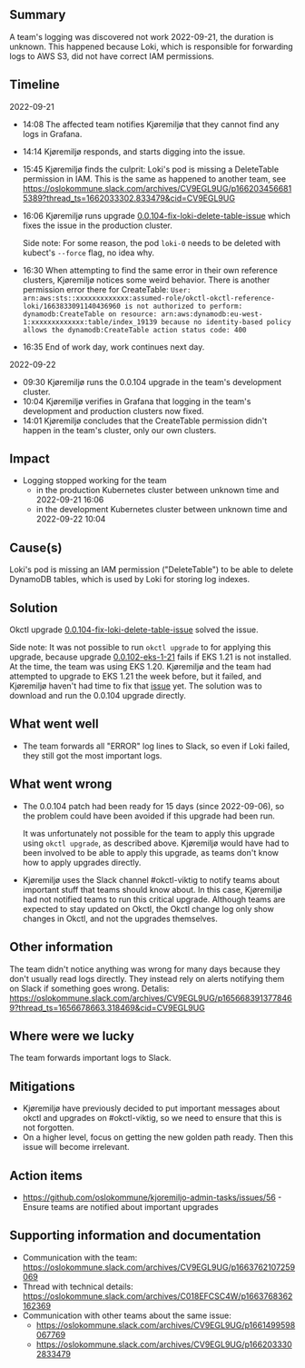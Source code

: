## Summary

A team's logging was discovered not work 2022-09-21, the duration is unknown. This happened because Loki,
which is responsible for forwarding logs to AWS S3, did not have correct IAM permissions.

## Timeline

2022-09-21

* 14:08 The affected team notifies Kjøremiljø that they cannot find any logs in Grafana.
* 14:14 Kjøremiljø responds, and starts digging into the issue.
* 15:45 Kjøremiljø finds the culprit: Loki's pod is missing a DeleteTable permission in IAM. This is
the same as happened to another team, see
  https://oslokommune.slack.com/archives/CV9EGL9UG/p1662034566815389?thread_ts=1662033302.833479&cid=CV9EGL9UG
* 16:06 Kjøremiljø runs upgrade [0.0.104-fix-loki-delete-table-issue](https://github.com/oslokommune/okctl-upgrade/releases/tag/0.0.104%2Bfix-loki-delete-table-issue) which fixes the issue in the production cluster.
  
  Side note: For some reason, the pod `loki-0` needs to be deleted with kubect's `--force` flag, no idea
  why. 
* 16:30 When attempting to find the same error in their own reference clusters, Kjøremiljø notices some
  weird behavior. There is another permission error there for CreateTable: `User: arn:aws:sts::xxxxxxxxxxxxx:assumed-role/okctl-okctl-reference-loki/1663833091140436960 is not authorized to perform: dynamodb:CreateTable on resource: arn:aws:dynamodb:eu-west-1:xxxxxxxxxxxxx:table/index_19139 because no identity-based policy allows the dynamodb:CreateTable action
  status code: 400`
* 16:35 End of work day, work continues next day.

2022-09-22
* 09:30 Kjøremiljø runs the 0.0.104 upgrade in the team's development cluster.
* 10:04 Kjøremiljø verifies in Grafana that logging in the team's development and production clusters now
  fixed.
* 14:01 Kjøremiljø concludes that the CreateTable permission didn't happen in the team's cluster, only our
  own clusters.

## Impact

* Logging stopped working for the team
  * in the production Kubernetes cluster between unknown time and 2022-09-21 16:06
  * in the development Kubernetes cluster between unknown time and 2022-09-22 10:04

## Cause(s)

Loki's pod is missing an IAM permission ("DeleteTable") to be able to delete DynamoDB tables, which is used
by Loki for storing log indexes.

## Solution

Okctl upgrade
[0.0.104-fix-loki-delete-table-issue](https://github.com/oslokommune/okctl-upgrade/releases/tag/0.0.104%2Bfix-loki-delete-table-issue)
solved the issue.

Side note: It was not possible to run `okctl upgrade` to for applying this upgrade, because upgrade
[0.0.102-eks-1-21](https://github.com/oslokommune/okctl-upgrade/releases/tag/0.0.102%2Beks-1-21) fails if
EKS 1.21 is not installed. At the time, the team was using EKS 1.20. Kjøremiljø and the team had attempted
to upgrade to EKS 1.21 the week before, but it failed, and Kjøremiljø haven't had time to fix that
[issue](https://github.com/oslokommune/okctl/issues/1038) yet.  The solution was to download and run
the 0.0.104 upgrade directly.

## What went well

* The team forwards all "ERROR" log lines to Slack, so even if Loki failed, they still got the most
  important logs.

## What went wrong

* The 0.0.104 patch had been ready for 15 days (since 2022-09-06), so the problem could have been avoided
if this upgrade had been run. 
  
  It was unfortunately not possible for the team to apply this upgrade using `okctl upgrade`, as
described above. Kjøremiljø would have had to been involved to be able to apply this upgrade, as teams
don't know how to apply upgrades directly.
  
* Kjøremiljø uses the Slack channel #okctl-viktig to notify teams about important stuff that teams should
  know about. In this case, Kjøremiljø had not notified teams to run this critical upgrade. Although teams
  are expected to stay updated on Okctl, the Okctl change log only show changes in Okctl, and not the
  upgrades themselves.
  
## Other information

The team didn't notice anything was wrong for many days because they don't usually read logs directly. They
instead rely on alerts notifying them on Slack if something goes wrong.
Detalis: https://oslokommune.slack.com/archives/CV9EGL9UG/p1656683913778469?thread_ts=1656678663.318469&cid=CV9EGL9UG

## Where were we lucky

The team forwards important logs to Slack.

## Mitigations

* Kjøremiljø have previously decided to put important messages about okctl and upgrades on #okctl-viktig,
  so we need to ensure that this is not forgotten.
* On a higher level, focus on getting the new golden path ready. Then this issue will become irrelevant.

## Action items

* https://github.com/oslokommune/kjoremiljo-admin-tasks/issues/56 - Ensure teams are notified about important upgrades

## Supporting information and documentation

* Communication with the team: https://oslokommune.slack.com/archives/CV9EGL9UG/p1663762107259069
* Thread with technical details: https://oslokommune.slack.com/archives/C018EFCSC4W/p1663768362162369  
* Communication with other teams about the same issue:
  * https://oslokommune.slack.com/archives/CV9EGL9UG/p1661499598067769
  * https://oslokommune.slack.com/archives/CV9EGL9UG/p1662033302833479
